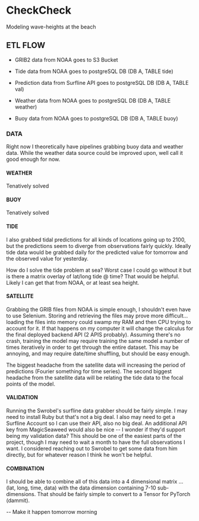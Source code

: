 # CheckCheck
Modeling wave-heights at the beach

## ETL FLOW

- GRIB2 data from NOAA goes to S3 Bucket

- Tide data from NOAA goes to postgreSQL DB (DB A, TABLE tide)

- Prediction data from Surfline API goes to postgreSQL DB (DB A, TABLE val)

- Weather data from NOAA goes to postgreSQL DB (DB A, TABLE weather)

- Buoy data from NOAA goes to postgreSQL DB (DB A, TABLE buoy)

### DATA
Right now I theoretically have pipelines grabbing buoy data and weather data.  While the weather data source could be improved upon, well call it good enough for now.  

#### WEATHER
Tenatively solved

#### BUOY
Tenatively solved

#### TIDE
I also grabbed tidal predictions for all kinds of locations going up to 2100, but the predictions seem to diverge from observations fairly quickly.  Ideally tide data would be grabbed daily for the predicted value for tomorrow and the observed value for yesterday.

How do I solve the tide problem at sea?  Worst case I could go without it but is there a matrix overlay of lat/long tide @ time?  That would be helpful.  Likely I can get that from NOAA, or at least sea height.

#### SATELLITE
Grabbing the GRIB files from NOAA is simple enough, I shouldn't even have to use Selenium.  Storing and retrieving the files may prove more difficult... loading the files into memory could swamp my RAM and then CPU trying to account for it.  If that happens on my computer it will change the calculus for the final deployed backend API (2 APIS probably).  Assuming there's no crash, training the model may require training the same model a number of times iteratively in order to get through the entire dataset.  This may be annoying, and may require date/time shuffling, but should be easy enough. 

The biggest headache from the satellite data will increasing the period of predictions (Fourier something for time series).  The second biggest headache from the satellite data will be relating the tide data to the focal points of the model.

#### VALIDATION
Running the Swrobel's surfline data grabber should be fairly simple.  I may need to install Ruby but that's not a big deal.  I also may need to get a Surfline Account so I can use their API, also no big deal.  An additional API key from MagicSeaweed would also be nice -- I wonder if they'd support being my validation data?  This should be one of the easiest parts of the project, though I may need to wait a month to have the full observations I want.  I considered reaching out to Swrobel to get some data from him directly, but for whatever reason I think he won't be helpful.


#### COMBINATION

I should be able to combine all of this data into a 4 dimensional matrix ... (lat, long, time, data) with the data dimension containing 7-10 sub-dimensions.  That should be fairly simple to convert to a Tensor for PyTorch (dammit).

-- Make it happen tomorrow morning

